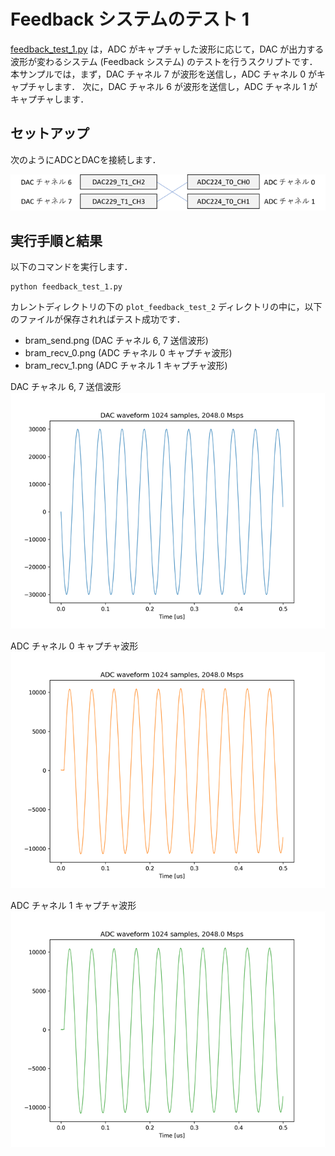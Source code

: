 # Feedback システムのテスト 1

[feedback_test_1.py](./feedback_test_1.py) は，ADC がキャプチャした波形に応じて，DAC が出力する波形が変わるシステム (Feedback システム) のテストを行うスクリプトです．
本サンプルでは，まず，DAC チャネル 7 が波形を送信し，ADC チャネル 0 がキャプチャします．
次に，DAC チャネル 6 が波形を送信し，ADC チャネル 1 がキャプチャします．

## セットアップ

次のようにADCとDACを接続します．

![セットアップ](./../../docs/images/dac_adc_setup-3.png)

## 実行手順と結果

以下のコマンドを実行します．

```
python feedback_test_1.py
```

カレントディレクトリの下の `plot_feedback_test_2` ディレクトリの中に，以下のファイルが保存されればテスト成功です．
- bram_send.png (DAC チャネル 6, 7 送信波形)
- bram_recv_0.png (ADC チャネル 0 キャプチャ波形)
- bram_recv_1.png (ADC チャネル 1 キャプチャ波形)

DAC チャネル 6, 7 送信波形           
![DAC チャネル 6, 7 送信波形](images/bram_send.png)

ADC チャネル 0 キャプチャ波形　　　　　
![ADC チャネル 0 キャプチャ波形](images/bram_recv_0.png)

ADC チャネル 1 キャプチャ波形 　　　　
![ADC チャネル 1 キャプチャ波形](images/bram_recv_1.png)
